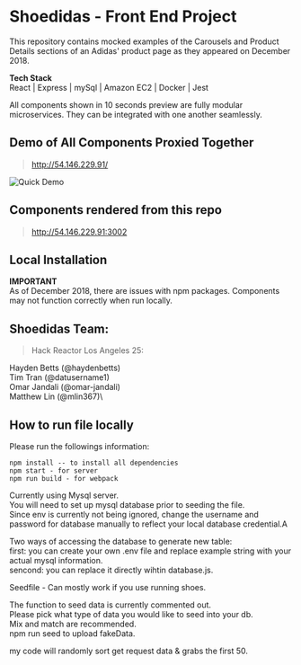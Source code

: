 # Shoedidas - Front End Project

This repository contains mocked examples of the Carousels and Product Details sections of an Adidas' product page as they appeared on December 2018. 

**Tech Stack**\
React | Express | mySql | Amazon EC2 | Docker | Jest

All components shown in 10 seconds preview are fully modular microservices. They can be integrated with one another seamlessly.

## Demo of All Components Proxied Together
> http://54.146.229.91/

![Quick Demo](https://media.giphy.com/media/jkZgVAHXtGHfRFuC65/giphy.gif)

## Components rendered from this repo
> http://54.146.229.91:3002

## Local Installation
**IMPORTANT**\
As of December 2018, there are issues with npm packages. Components may not function correctly when run locally. 

## Shoedidas Team:
> Hack Reactor Los Angeles 25:

Hayden Betts (@haydenbetts)\
Tim Tran (@datusername1)\
Omar Jandali (@omar-jandali)\
Matthew Lin (@mlin367)\

## How to run file locally 
Please run the followings information:

```
npm install -- to install all dependencies
npm start - for server
npm run build - for webpack
```

Currently using Mysql server.\
You will need to set up mysql database prior to seeding the file.\
Since env is currently not being ignored, change the username and password for database manually to reflect your local database credential.A

Two ways of accessing the database to generate new table:\
first: you can create your own .env file and replace example string with your actual mysql information.\
sencond: you can replace it directly wihtin database.js.

Seedfile - Can mostly work if you use running shoes.

The function to seed data is currently commented out.\
Please pick what type of data you would like to seed into your db.\
Mix and match are recommended.\
npm run seed to upload fakeData.

my code will randomly sort get request data & grabs the first 50.
